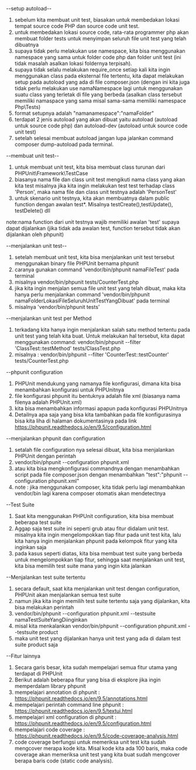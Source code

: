 --setup autoload--

1. sebelum kita membuat unit test, biasakan untuk membedakan lokasi tempat source code PHP dan source code unit test.
2. untuk membedakan lokasi source code, rata-rata programmer php akan membuat folder tests untuk menyimpan seluruh file unit test yang telah dibuatnya
3. supaya tidak perlu melakukan use namespace, kita bisa menggunakan namespace yang sama untuk folder code php dan folder unit test (ini tidak masalah asalkan lokasi foldernya terpisah).
4. supaya tidak selalu melakukan require_once setiap kali kita ingin menggunakan class pada eksternal file tertentu, kita dapat melakukan setup pada autoload yang ada di file composer.json (dengan ini kita juga tidak perlu melakukan use namaNamespace lagi untuk menggunakan suatu class yang terletak di file yang berbeda (asalkan class tersebut memiliki namaspace yang sama misal sama-sama memiliki namespace Php\Tests)
5. format setupnya adalah "namanamespace":"namaFolder"
6. terdapat 2 jenis autoload yang akan dibuat yaitu autoload (autoload untuk source code php) dan autoload-dev (autoload untuk source code unit test)
7. setelah selesai membuat autoload jangan lupa jalankan command composer dump-autoload pada terminal.

--membuat unit test--

1. untuk membuat unit test, kita bisa membuat class turunan dari PHPUnit\Framework\TestCase
2. biasanya nama file dan class unit test mengikuti nama class yang akan kita test misalnya jika kita ingin melakukan test test terhadap class 'Person', maka nama file dan class unit testnya adalah 'PersonTest'
3. untuk skenario unit testnya, kita akan membuatnya dalam public function dengan awalan test\*. Misalnya testCreate(),testUpdate(), testDelete() dll

note:nama function dari unit testnya wajib memiliki awalan 'test' supaya dapat dijalankan (jika tidak ada awalan test, function tersebut tidak akan dijalankan oleh phpunit)

--menjalankan unit test--

1. setelah membuat unit test, kita bisa menjalankan unit test tersebut menggunakan binary file PHPUnit bernama phpunit
2. caranya gunakan command 'vendor/bin/phpunit namaFileTest' pada terminal
3. misalnya vendor/bin/phpunit tests/CounterTest.php
4. jika kita ingin menjalan semua file unit test yang telah dibuat, maka kita hanya perlu menjalankan command 'vendor/bin/phpunit namaFolderLokasiFileSeluruhUnitTestYangDibuat' pada terminal
5. misalnya 'vendor/bin/phpunit tests'

--menjalankan unit test per Method

1. terkadang kita hanya ingin menjalankan salah satu method tertentu pada unit test yang telah kita buat. Untuk melakukan hal tersebut, kita dapat menggunakan command: vendor/bin/phpunit --filter 'ClassTest::testMethod' tests/ClassTest.php
2. misalnya : vendor/bin/phpunit --filter 'CounterTest::testCounter' tests/CounterTest.php

--phpunit configuration

1. PHPUnit mendukung yang namanya file konfigurasi, dimana kita bisa menambahkan konfigurasi untuk PHPUnitnya
2. file konfigurasi phpunit itu bentuknya adalah file xml (biasanya nama filenya adalah PHPUnit.xml)
3. kita bisa menambahkan informasi apapun pada konfigurasi PHPUnitnya
4. Detailnya apa saja yang bisa kita tambahkan pada file konfigurasinya bisa kita liha di halaman dokumentasinya pada link https://phpunit.readthedocs.io/en/9.5/configuration.html

--menjalankan phpunit dan configuration

1. setalah file configuration nya selesai dibuat, kita bisa menjalankan PHPUnit dengan perintah
2. vendor/bin/phpunit --configuration phpunit.xml
3. atau kita bisa mengkonfigurasi commandnya dengan menambahkan script pada file composer.json dengan menambahkan "test":"phpunit --configuration phpunit.xml"
4. note : jika menggunakan composer, kita tidak perlu lagi menambahkan vendor/bin lagi karena composer otomatis akan mendetectnya

--Test Suite

1. Saat kita menggunakan PHPUnit configuration, kita bisa membuat beberapa test suite
2. Aggap saja test suite ini seperti grub atau fitur didalam unit test. misalnya kita ingin mengelompokkan tiap fitur pada unit test kita, lalu kita hanya ingin menjalankan phpunit pada kelompok fitur yang kita inginkan saja
3. pada kasus seperti diatas, kita bisa membuat test suite yang berbeda untuk mengelompokkan tiap fitur, sehingga saat menjalankan unit test, kita bisa memilih test suite mana yang ingin kita jalankan

--Menjalankan test suite tertentu

1. secara default, saat kita menjalankan unit test dengan configuration, PHPUnit akan menjalankan semua test suite
2. namun jika kita ingin memilih test suite tertentu saja yang dijalankan, kita bisa melakukan perintah
3. vendor/bin/phpunit --configuration phpunit.xml --testsuite namaTestSuiteYangDiinginkan
4. misal kita menkalankan vendor/bin/phpunit --configuration phpunit.xml --testsuite product
5. maka unit test yang dijalankan hanya unit test yang ada di dalam test suite product saja

--Fitur lainnya

1. Secara garis besar, kita sudah mempelajari semua fitur utama yang terdapat di PHPUnit
2. Berikut adalah beberapa fitur yang bisa di eksplore jika ingin memperdalam library phpunit
3. mempelajari annotation di phpunit : https://phpunit.readthedocs.io/en/9.5/annotations.html
4. mempelajari perintah command line phpunit : https://phpunit.readthedocs.io/en/9.5/textui.html
5. mempelajari xml configuration di phpunit : https://phpunit.readthedocs.io/en/9.5/configuration.html
6. mempelajari code coverage : https://phpunit.readthedocs.io/en/9.5/code-coverage-analysis.html
7. code coverage berfungsi untuk memeriksa unit test kita sudah mengcover merapa kode kita. Misal kode kita ada 100 baris, maka code coverage akan memeriksa unit test yang kita buat sudah mengcover berapa baris code (static code analysis).
